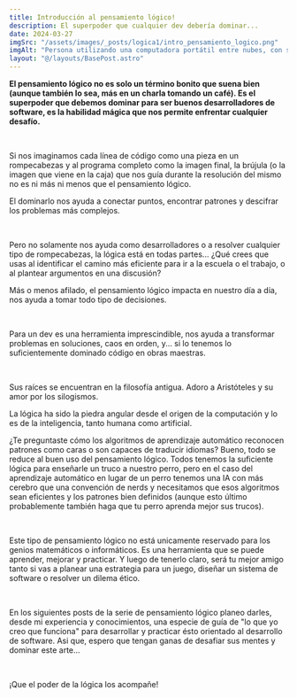 ```yaml
---
title: Introducción al pensamiento lógico!
description: El superpoder que cualquier dev debería dominar...
date: 2024-03-27
imgSrc: "/assets/images/_posts/logica1/intro_pensamiento_logico.png"
imgAlt: "Persona utilizando una computadora portátil entre nubes, con símbolos de tecnología y el mundo digital, destacando la unión de la inteligencia humana y artificial."
layout: "@/layouts/BasePost.astro"
---
```

**El pensamiento lógico no es solo un término bonito que suena bien (aunque también lo sea, más en un charla tomando un café). Es el superpoder que debemos dominar para ser buenos desarrolladores de software, es la habilidad mágica que nos permite enfrentar cualquier desafío.**

</br>

Si nos imaginamos cada línea de código como una pieza en un rompecabezas y al programa completo como la imagen final, la brújula (o la imagen que viene en la caja) que nos guía durante la resolución del mismo no es ni más ni menos que el pensamiento lógico.

El dominarlo nos ayuda a conectar puntos, encontrar patrones y descifrar los problemas más complejos.

</br>

Pero no solamente nos ayuda como desarrolladores o a resolver cualquier tipo de rompecabezas, la lógica está en todas partes... ¿Qué crees que usas al identificar el camino más eficiente para ir a la escuela o el trabajo, o al plantear argumentos en una discusión?

Más o menos afilado, el pensamiento lógico impacta en nuestro día a día, nos ayuda a tomar todo tipo de decisiones.

</br>

Para un dev es una herramienta imprescindible, nos ayuda a transformar problemas en soluciones, caos en orden, y... si lo tenemos lo suficientemente dominado código en obras maestras.

</br>

Sus raíces se encuentran en la filosofía antigua. Adoro a Aristóteles y su amor por los silogismos.

La lógica ha sido la piedra angular desde el origen de la computación y lo es de la inteligencia, tanto humana como artificial.

¿Te preguntaste cómo los algoritmos de aprendizaje automático reconocen patrones como caras o son capaces de traducir idiomas? Bueno, todo se reduce al buen uso del pensamiento lógico. Todos tenemos la suficiente lógica para enseñarle un truco a nuestro perro, pero en el caso del aprendizaje automático en lugar de un perro tenemos una IA con más cerebro que una convención de nerds y necesitamos que esos algoritmos sean eficientes y los patrones bien definidos (aunque esto último probablemente también haga que tu perro aprenda mejor sus trucos).

</br>

Este tipo de pensamiento lógico no está unicamente reservado para los genios matemáticos o informáticos. Es una herramienta que se puede aprender, mejorar y practicar. Y luego de tenerlo claro, será tu mejor amigo tanto si vas a planear una estrategia para un juego, diseñar un sistema de software o resolver un dilema ético.

</br>

En los siguientes posts de la serie de pensamiento lógico planeo darles, desde mi experiencia y conocimientos, una especie de guía de "lo que yo creo que funciona" para desarrollar y practicar ésto orientado al desarrollo de software. Asi que, espero que tengan ganas de desafiar sus mentes y dominar este arte...

</br>

¡Que el poder de la lógica los acompañe!

</br>
